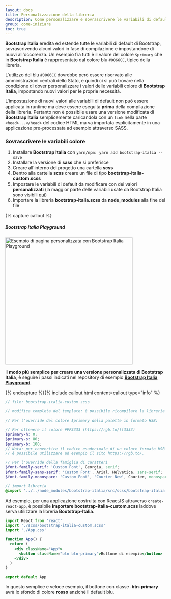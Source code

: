 ```yaml
---
layout: docs
title: Personalizzazione della libreria
description: Come personalizzare e sovrascrivere le variabili di default della libreria (es. colori, font-family, misure, ecc.)
group: come-iniziare
toc: true
---
```


**Bootstrap Italia** eredita ed estende tutte le variabili di default di Bootstrap, sovrascrivendo alcuni valori in fase di compilazione e impostandone di nuovi all'occorenza.
Un esempio fra tutti è il valore del colore `$primary` che in **Bootstrap Italia** è rappresentato dal colore blu `#0066CC`, tipico della libreria.

L'utilizzo del blu `#0066CC` dovrebbe però essere riservato alle amministrazioni centrali dello Stato, e quindi ci si può trovare nella condizione di dover personalizzare i valori delle variabili colore di **Bootstrap Italia**, impostando nuovi valori per le proprie necessità.

L'impostazione di nuovi valori alle variabili di default non può essere applicata in runtime ma deve essere eseguita **prima** della compilazione della libreria. Pertanto non è possibile usare una versione modificata di **Bootstrap Italia** semplicemente caricandola con un `link` nella parte `<head>...</head>` del codice HTML ma va importata esplicitamente in una applicazione pre-processata ad esempio attraverso SASS.

### Sovrascrivere le variabili colore

1. Installare **Bootstrap Italia** con `yarn/npm: yarn add bootstrap-italia --save`
2. Installare la versione di **sass** che si preferisce
3. Creare all'interno del progetto una cartella **scss**
4. Dentro alla cartella **scss** creare un file di tipo **bootstrap-italia-custom.scss**
5. Impostare le variabili di default da modificare con dei valori **personalizzati** (la maggior parte delle variabili usate da Bootstrap Italia sono visibili [qui](https://github.com/italia/bootstrap-italia/blob/1.x/src/scss/))
6. Importare la libreria **bootstrap-italia.scss** da **node_modules** alla fine del file

{% capture callout %}

##### Bootstrap Italia Playground

<div class="text-center">
<img class="rounded" src="{{ site.baseurl }}/docs/assets/img/bootstrap-italia-playground.png" width="400" alt="Esempio di pagina personalizzata con Bootstrap Italia Playground">
</div>

Il **modo più semplice per creare una versione personalizzata di Bootstrap Italia**, è seguire i passi indicati nel repository di esempio **[Bootstrap Italia Playground](https://github.com/italia/bootstrap-italia-playground)**.

{% endcapture %}{% include callout.html content=callout type="info" %}

```scss
// file: bootstrap-italia-custom.scss

// modifica completa del template: è possibile ricompilare la libreria modificando alcune variabili SCSS

// Per l'override del colore $primary della palette in formato HSB:

// Per ottenere il colore #FF3333 (https://rgb.to/ff3333)
$primary-h: 0;
$primary-s: 80;
$primary-b: 100;
// Nota: per convertire il codice esadecimale di un colore formato HSB
// è possibile utilizzare ad esempio il sito https://rgb.to/.

// Per l'override della famiglia di caratteri
$font-family-serif: 'Custom Font', Georgia, serif;
$font-family-sans-serif: 'Custom Font', Arial, Helvetica, sans-serif;
$font-family-monospace: 'Custom Font', 'Courier New', Courier, monospace;

// import libreria
@import '../../node_modules/bootstrap-italia/src/scss/bootstrap-italia.scss';
```

Ad esempio, per una applicazione costruita con ReactJS attraverso `create-react-app`, è possibile **importare bootstrap-italia-custom.scss** laddove serva utilizzare la libreria **Bootstrap-Italia**.

```jsx
import React from 'react'
import './scss/bootstrap-italia-custom.scss'
import './App.css'

function App() {
  return (
    <div className="App">
      <button className="btn btn-primary">Bottone di esempio</button>
    </div>
  )
}

export default App
```

In questo semplice e veloce esempio, il bottone con classe **.btn-primary** avrà lo sfondo di colore **rosso** anzichè il default blu.
